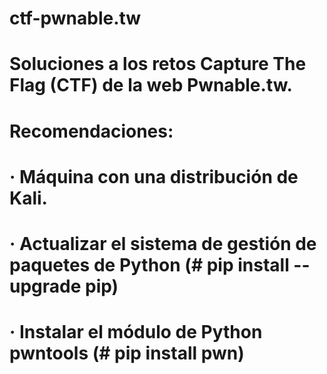 # ctf-pwnable.tw
# Soluciones a los retos Capture The Flag (CTF) de la web Pwnable.tw.
# Recomendaciones:
# · Máquina con una distribución de Kali.
# · Actualizar el sistema de gestión de paquetes de Python (# pip install --upgrade pip)
# · Instalar el módulo de Python pwntools (# pip install pwn)
